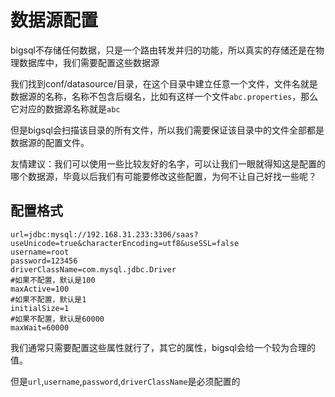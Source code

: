 # 数据源配置

bigsql不存储任何数据，只是一个路由转发并归的功能，所以真实的存储还是在物理数据库中，我们需要配置这些数据源

我们找到conf/datasource/目录，在这个目录中建立任意一个文件，文件名就是数据源的名称，名称不包含后缀名，比如有这样一个文件``abc.properties``，那么它对应的数据源名称就是``abc``

但是bigsql会扫描该目录的所有文件，所以我们需要保证该目录中的文件全部都是数据源的配置文件。

友情建议：我们可以使用一些比较友好的名字，可以让我们一眼就得知这是配置的哪个数据源，毕竟以后我们有可能要修改这些配置，为何不让自己好找一些呢？


## 配置格式

```properties
url=jdbc:mysql://192.168.31.233:3306/saas?useUnicode=true&characterEncoding=utf8&useSSL=false
username=root
password=123456
driverClassName=com.mysql.jdbc.Driver
#如果不配置，默认是100
maxActive=100
#如果不配置，默认是1
initialSize=1
#如果不配置，默认是60000
maxWait=60000
```

我们通常只需要配置这些属性就行了，其它的属性，bigsql会给一个较为合理的值。

但是``url``,``username``,``password``,``driverClassName``是必须配置的
